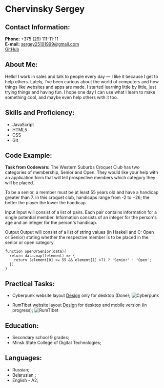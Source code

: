 # Chervinsky Sergey

## Contact Information: 

**Phone:** +375 (29) 111-11-11  
**E-mail:** sergey25101999@gmail.com  
[GitHub](https://github.com/lxxxFOXxxxl)

## About Me: 

Hello! I work in sales and talk to people every day — I like it because I get to help others. Lately, I’ve been curious about the world of computers and how things like websites and apps are made. I started learning little by little, just trying things and having fun. I hope one day I can use what I learn to make something cool, and maybe even help others with it too.

## Skills and Proficiency: 

* JavaScript
* HTML5
* CSS
* Git

## Code Example: 

**Task from Codewars:** The Western Suburbs Croquet Club has two categories of membership, Senior and Open. They would like your help with an application form that will tell prospective members which category they will be placed.

To be a senior, a member must be at least 55 years old and have a handicap greater than 7. In this croquet club, handicaps range from -2 to +26; the better the player the lower the handicap.

Input
Input will consist of a list of pairs. Each pair contains information for a single potential member. Information consists of an integer for the person's age and an integer for the person's handicap.

Output
Output will consist of a list of string values (in Haskell and C: Open or Senior) stating whether the respective member is to be placed in the senior or open category.

```JS 
function openOrSenior(data){
  return data.map((element) => {
    return (element[0] >= 55 && element[1] >7) ? 'Senior' : 'Open';
  })
}
```

## Practical Tasks: 

* Cyberpunk website layout [Design](https://www.figma.com/design/cyOuCcxqhxwqCrillGbcFm/Cyberpunk?node-id=0-1&p=f) only for desktop (Done);
![Cyberpunk](../rsschool-cv/imgs/hero.jpg)

* RumTibet website layout [Design](https://www.figma.com/file/NrPZZU8u1sLytOicIHcIAx/%D0%A0%D1%83%D0%BC%D0%A2%D0%B8%D0%B1%D0%B5%D1%82?type=design&node-id=0-1&mode=design&t=apziinh4RtDEQTpG-0) for desktop and mobile version (in progress);
![RumTibet](../rsschool-cv//imgs/RumTibet1.jpg)

## Education:

* Secondary school 9 grades;
* Minsk State College of Digital Technologies;

## Languages:
* Russian;
* Belarusian ;
* English - A2;